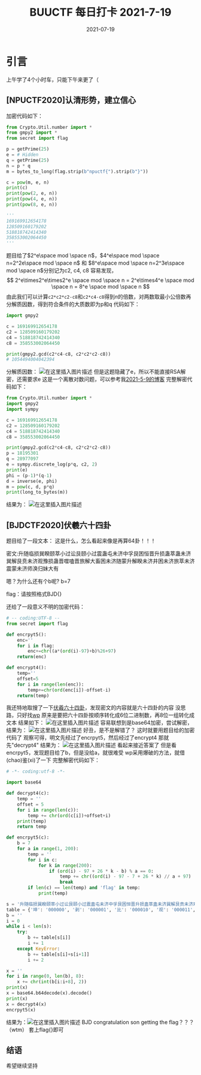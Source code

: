 ﻿---
title: BUUCTF 每日打卡 2021-7-19
date: 2021-07-19
tags: Crypto
mathjax: true
---

# 引言

上午学了4个小时车，只能下午来更了（



## [NPUCTF2020]认清形势，建立信心

加密代码如下：

```python
from Crypto.Util.number import *
from gmpy2 import *
from secret import flag

p = getPrime(25)
e = # Hidden
q = getPrime(25)
n = p * q
m = bytes_to_long(flag.strip(b"npuctf{").strip(b"}"))

c = pow(m, e, n)
print(c)
print(pow(2, e, n))
print(pow(4, e, n))
print(pow(8, e, n))

'''
169169912654178
128509160179202
518818742414340
358553002064450
'''
```
题目给了$2^e\space mod \space n$，$4^e\space mod \space n=2^2e\space mod \space n$ 和 $8^e\space mod \space n=2^3e\space mod \space n$分别记为c2, c4, c8
容易发现，
$$
2^e\times2^e\times2^e \space mod \space n = 2^e\times4^e \space mod \space n  = 8^e \space mod \space n 
$$
由此我们可以计算```c2*c2*c2-c8```和```c2*c4-c8```得到$n$的倍数，对两数取最小公倍数再分解质因数，得到符合条件的大质数即为p和q
代码如下：

```python
import gmpy2

c = 169169912654178
c2 = 128509160179202
c4 = 518818742414340
c8 = 358553002064450

print(gmpy2.gcd(c2*c4-c8, c2*c2*c2-c8))
# 1054494004042394
```
分解质因数：
![在这里插入图片描述](https://img-blog.csdnimg.cn/20210719173225219.png?x-oss-process=image/watermark,type_ZmFuZ3poZW5naGVpdGk,shadow_10,text_aHR0cHM6Ly9ibG9nLmNzZG4ubmV0L3dlaXhpbl81MjQ0NjA5NQ==,size_16,color_FFFFFF,t_70)
但是这题隐藏了e，所以不能直接RSA解密，还需要求e
这是一个离散对数问题，可以参考我[2021-5-9的博客](https://blog.csdn.net/weixin_52446095/article/details/116573356?ops_request_misc=%257B%2522request%255Fid%2522%253A%2522162668720416780274174350%2522%252C%2522scm%2522%253A%252220140713.130102334.pc%255Fblog.%2522%257D&request_id=162668720416780274174350&biz_id=0&utm_medium=distribute.pc_search_result.none-task-blog-2~blog~first_rank_v2~rank_v29-1-116573356.pc_v2_rank_blog_default&utm_term=%E7%A6%BB%E6%95%A3&spm=1018.2226.3001.4450)
完整解密代码如下：
```python
from Crypto.Util.number import *
import gmpy2
import sympy

c = 169169912654178
c2 = 128509160179202
c4 = 518818742414340
c8 = 358553002064450

print(gmpy2.gcd(c2*c4-c8, c2*c2*c2-c8))
p = 18195301
q = 28977097
e = sympy.discrete_log(p*q, c2, 2)
print(e)
phi = (p-1)*(q-1)
d = inverse(e, phi)
m = pow(c, d, p*q)
print(long_to_bytes(m))
```
结果为：
![在这里插入图片描述](https://img-blog.csdnimg.cn/20210719173444760.png)



## [BJDCTF2020]伏羲六十四卦

题目给了一段文本：
这是什么，怎么看起来像是再算64卦！！！

密文:升随临损巽睽颐萃小过讼艮颐小过震蛊屯未济中孚艮困恒晋升损蛊萃蛊未济巽解艮贲未济观豫损蛊晋噬嗑晋旅解大畜困未济随蒙升解睽未济井困未济旅萃未济震蒙未济师涣归妹大有

嗯？为什么还有个b呢?
b=7

flag：请按照格式BJD{}

还给了一段意义不明的加密代码：
```python
# -- coding:UTF-8 --
from secret import flag

def encrpyt5():
    enc=''
    for i in flag:
        enc+=chr((a*(ord(i)-97)+b)%26+97)
    return(enc)

def encrypt4():
    temp=''
    offset=5
    for i in range(len(enc)):
        temp+=chr(ord(enc[i])-offset-i)
    return(temp)
```
我还特地取搜了一下[伏羲六十四卦](https://zh.wikipedia.org/wiki/%E5%85%AD%E5%8D%81%E5%9B%9B%E5%8D%A6)，发现密文的内容就是六十四卦的内容
没思路，只好找[wp](https://blog.csdn.net/weixin_44110537/article/details/107494966)
原来是要把六十四卦按顺序转化成6位二进制数，再8位一组转化成文本
结果如下：
![在这里插入图片描述](https://img-blog.csdnimg.cn/20210719174358694.png)
容易联想到是base64加密，尝试解密，结果为：
![在这里插入图片描述](https://img-blog.csdnimg.cn/202107191744409.png)
好丑，是不是解错了？
这时就要用题目给的加密代码了
观察可得，明文先经过了encrpyt5，然后经过了encrypt4
那就先"decrypt4"
结果为：
![在这里插入图片描述](https://img-blog.csdnimg.cn/20210719174745401.png)
看起来接近答案了
但是看encrpyt5，发现题目给了b，但是没给a，就很难受
wp采用爆破的方法，就借(chao)鉴(xi)了一下
完整解密代码如下：
```python
# -*- coding:utf-8 -*-

import base64

def decrypt4(c):
    temp = ''
    offset = 5
    for i in range(len(c)):
        temp += chr(ord(c[i])+offset+i)
    print(temp)
    return temp

def encrpyt5(c):
    b = 7
    for a in range(1, 200):
        temp = ''
        for i in c:
            for k in range(200):
                if (ord(i) - 97 + 26 * k - b) % a == 0:
                    temp += chr((ord(i) - 97 - 7 + 26 * k) // a + 97)
                    break
        if len(c) == len(temp) and 'flag' in temp:
            print(temp)

s = '升随临损巽睽颐萃小过讼艮颐小过震蛊屯未济中孚艮困恒晋升损蛊萃蛊未济巽解艮贲未济观豫损蛊晋噬嗑晋旅解大畜困未济随蒙升解睽未济井困未济旅萃未济震蒙未济师涣归妹大有'
table = {'坤': '000000', '剥': '000001', '比': '000010', '观': '000011', '豫': '000100', '晋': '000101', '萃': '000110', '否': '000111', '谦': '001000', '艮': '001001', '蹇': '001010', '渐': '001011', '小过': '001100', '旅': '001101', '咸': '001110', '遁': '001111', '师': '010000', '蒙': '010001', '坎': '010010', '涣': '010011', '解': '010100', '未济': '010101', '困': '010110', '讼': '010111', '升': '011000', '蛊': '011001', '井': '011010', '巽': '011011', '恒': '011100', '鼎': '011101', '大过': '011110', '姤': '011111', '复': '100000', '颐': '100001', '屯': '100010', '益': '100011', '震': '100100', '噬嗑': '100101', '随': '100110', '无妄': '100111', '明夷': '101000', '贲': '101001', '既济': '101010', '家人': '101011', '丰': '101100', '离': '101101', '革': '101110', '同人': '101111', '临': '110000', '损': '110001', '节': '110010', '中孚': '110011', '归妹': '110100', '睽': '110101', '兑': '110110', '履': '110111', '泰': '111000', '大畜': '111001', '需': '111010', '小畜': '111011', '大壮': '111100', '大有': '111101', '夬': '111110', '乾': '111111'}
b = ''
i = 0
while i < len(s):
    try:
        b += table[s[i]]
        i += 1
    except KeyError:
        b += table[s[i]+s[i+1]]
        i += 2

x = ''
for i in range(0, len(b), 8):
    x += chr(int(b[i:i+8], 2))
print(x)
x = base64.b64decode(x).decode()
print(x)
x = decrypt4(x)
encrpyt5(x)
```
结果为：![在这里插入图片描述](https://img-blog.csdnimg.cn/20210719174959920.png?x-oss-process=image/watermark,type_ZmFuZ3poZW5naGVpdGk,shadow_10,text_aHR0cHM6Ly9ibG9nLmNzZG4ubmV0L3dlaXhpbl81MjQ0NjA5NQ==,size_16,color_FFFFFF,t_70)
BJD congratulation son getting the flag？？？（wtm）
套上flag{}即可



## 结语

希望继续坚持
